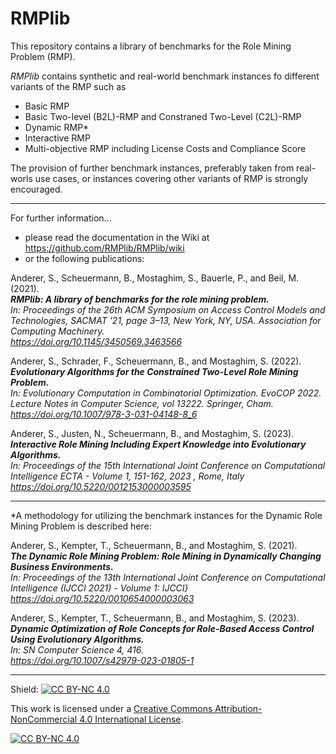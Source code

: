 # RMPlib

This repository contains a library of benchmarks for the Role Mining Problem (RMP). 
 
_RMPlib_ contains synthetic and real-world benchmark instances fo different variants of the RMP such as
- Basic RMP
- Basic Two-level (B2L)-RMP and Constraned Two-Level (C2L)-RMP
- Dynamic RMP*
- Interactive RMP
- Multi-objective RMP including License Costs and Compliance Score  

The provision of further benchmark instances, preferably taken from real-worls use cases, or instances covering other variants of RMP is strongly encouraged.

***

For further information...
- please read the documentation in the Wiki at https://github.com/RMPlib/RMPlib/wiki
- or the following publications:


Anderer, S., Scheuermann, B., Mostaghim, S., Bauerle, P., and Beil, M. (2021).    
***RMPlib: A library of benchmarks for the role mining problem.***    
_In: Proceedings of the 26th ACM Symposium on Access Control Models and Technologies, SACMAT ’21, page 3–13, New York, NY, USA. Association for Computing Machinery._    
_https://doi.org/10.1145/3450569.3463566_ 

Anderer, S., Schrader, F., Scheuermann, B., and Mostaghim, S. (2022).   
***Evolutionary Algorithms for the Constrained Two-Level Role Mining Problem.***  
_In: Evolutionary Computation in Combinatorial Optimization. EvoCOP 2022. Lecture Notes in Computer Science, vol 13222. Springer, Cham._   
_https://doi.org/10.1007/978-3-031-04148-8_6_

Anderer, S., Justen, N., Scheuermann, B., and Mostaghim, S. (2023).   
***Interactive Role Mining Including Expert Knowledge into Evolutionary Algorithms.***    
_In: Proceedings of the 15th International Joint Conference on Computational Intelligence ECTA - Volume 1, 151-162, 2023 , Rome, Italy_   
_https://doi.org/10.5220/0012153000003595_   
***

*A methodology for utilizing the benchmark instances for the Dynamic Role Mining Problem is described here:   

Anderer, S., Kempter, T., Scheuermann, B., and Mostaghim, S. (2021).    
***The Dynamic Role Mining Problem: Role Mining in Dynamically Changing Business Environments.***   
_In: Proceedings of the 13th International Joint Conference on Computational Intelligence (IJCCI 2021) - Volume 1: IJCCI}_   
_https://doi.org/10.5220/0010654000003063_
   
Anderer, S., Kempter, T., Scheuermann, B., and Mostaghim, S. (2023).      
***Dynamic Optimization of Role Concepts for Role-Based Access Control Using Evolutionary Algorithms.***   
_In: SN Computer Science 4, 416._    
_https://doi.org/10.1007/s42979-023-01805-1_   

***

Shield: [![CC BY-NC 4.0][cc-by-nc-shield]][cc-by-nc]
 
This work is licensed under a
[Creative Commons Attribution-NonCommercial 4.0 International License][cc-by-nc].
 
[![CC BY-NC 4.0][cc-by-nc-image]][cc-by-nc]
 
[cc-by-nc]: https://creativecommons.org/licenses/by-nc/4.0/
[cc-by-nc-image]: https://licensebuttons.net/l/by-nc/4.0/88x31.png
[cc-by-nc-shield]: https://img.shields.io/badge/License-CC%20BY--NC%204.0-lightgrey.svg


